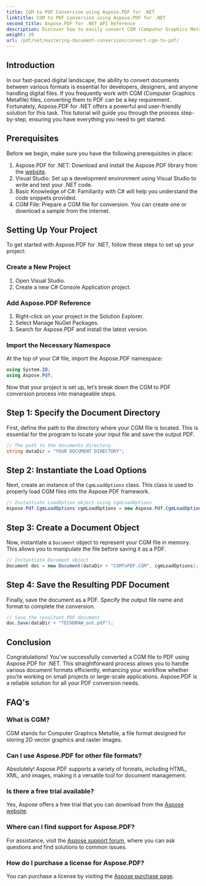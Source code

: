 ```yaml
---
title: CGM to PDF Conversion using Aspose.PDF for .NET
linktitle: CGM to PDF Conversion using Aspose.PDF for .NET
second_title: Aspose.PDF for .NET API Reference
description: Discover how to easily convert CGM (Computer Graphics Metafile) files to PDF format with Aspose.PDF for .NET. Perfect for developers and designers alike.
weight: 20
url: /pdf/net/mastering-document-conversion/convert-cgm-to-pdf/
---
```

## Introduction

In our fast-paced digital landscape, the ability to convert documents between various formats is essential for developers, designers, and anyone handling digital files. If you frequently work with CGM (Computer Graphics Metafile) files, converting them to PDF can be a key requirement. Fortunately, Aspose.PDF for .NET offers a powerful and user-friendly solution for this task. This tutorial will guide you through the process step-by-step, ensuring you have everything you need to get started.

## Prerequisites

Before we begin, make sure you have the following prerequisites in place:

1. Aspose.PDF for .NET: Download and install the Aspose.PDF library from the [website](https://releases.aspose.com/pdf/net/).
2. Visual Studio: Set up a development environment using Visual Studio to write and test your .NET code.
3. Basic Knowledge of C#: Familiarity with C# will help you understand the code snippets provided.
4. CGM File: Prepare a CGM file for conversion. You can create one or download a sample from the internet.

## Setting Up Your Project

To get started with Aspose.PDF for .NET, follow these steps to set up your project:

### Create a New Project

1. Open Visual Studio.
2. Create a new C# Console Application project.

### Add Aspose.PDF Reference

1. Right-click on your project in the Solution Explorer.
2. Select Manage NuGet Packages.
3. Search for Aspose.PDF and install the latest version.

### Import the Necessary Namespace

At the top of your C# file, import the Aspose.PDF namespace:

```csharp
using System.IO;
using Aspose.Pdf;
```

Now that your project is set up, let’s break down the CGM to PDF conversion process into manageable steps.

## Step 1: Specify the Document Directory

First, define the path to the directory where your CGM file is located. This is essential for the program to locate your input file and save the output PDF.

```csharp
// The path to the documents directory.
string dataDir = "YOUR DOCUMENT DIRECTORY";
```

## Step 2: Instantiate the Load Options

Next, create an instance of the `CgmLoadOptions` class. This class is used to properly load CGM files into the Aspose.PDF framework.

```csharp
// Instantiate LoadOption object using CgmLoadOptions
Aspose.Pdf.CgmLoadOptions cgmLoadOptions = new Aspose.Pdf.CgmLoadOptions();
```

## Step 3: Create a Document Object

Now, instantiate a `Document` object to represent your CGM file in memory. This allows you to manipulate the file before saving it as a PDF.

```csharp
// Instantiate Document object
Document doc = new Document(dataDir + "CGMToPDF.CGM", cgmLoadOptions);
```

## Step 4: Save the Resulting PDF Document

Finally, save the document as a PDF. Specify the output file name and format to complete the conversion.

```csharp
// Save the resultant PDF document
doc.Save(dataDir + "TECHDRAW_out.pdf");
```

## Conclusion

Congratulations! You've successfully converted a CGM file to PDF using Aspose.PDF for .NET. This straightforward process allows you to handle various document formats efficiently, enhancing your workflow whether you’re working on small projects or large-scale applications. Aspose.PDF is a reliable solution for all your PDF conversion needs.

## FAQ's

### What is CGM?

CGM stands for Computer Graphics Metafile, a file format designed for storing 2D vector graphics and raster images.

### Can I use Aspose.PDF for other file formats?

Absolutely! Aspose.PDF supports a variety of formats, including HTML, XML, and images, making it a versatile tool for document management.

### Is there a free trial available?

Yes, Aspose offers a free trial that you can download from the [Aspose website](https://releases.aspose.com/).

### Where can I find support for Aspose.PDF?

For assistance, visit the [Aspose support forum](https://forum.aspose.com/c/pdf/10), where you can ask questions and find solutions to common issues.

### How do I purchase a license for Aspose.PDF?

You can purchase a license by visiting the [Aspose purchase page](https://purchase.aspose.com/buy).
